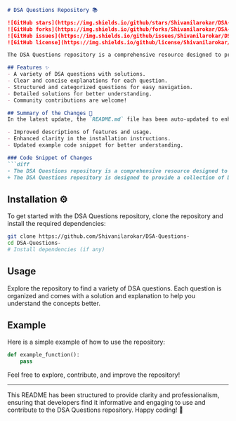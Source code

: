 ```markdown
# DSA Questions Repository 📚

![GitHub stars](https://img.shields.io/github/stars/Shivanilarokar/DSA-Questions-?style=social) 
![GitHub forks](https://img.shields.io/github/forks/Shivanilarokar/DSA-Questions-?style=social) 
![GitHub issues](https://img.shields.io/github/issues/Shivanilarokar/DSA-Questions-) 
![GitHub license](https://img.shields.io/github/license/Shivanilarokar/DSA-Questions-)

The DSA Questions repository is a comprehensive resource designed to provide a collection of Data Structures and Algorithms (DSA) questions to help you enhance your coding skills and prepare for technical interviews.

## Features ✨
- A variety of DSA questions with solutions.
- Clear and concise explanations for each question.
- Structured and categorized questions for easy navigation.
- Detailed solutions for better understanding.
- Community contributions are welcome!

## Summary of the Changes 📝
In the latest update, the `README.md` file has been auto-updated to enhance the clarity and professionalism of the documentation. Key changes include:

- Improved descriptions of features and usage.
- Enhanced clarity in the installation instructions.
- Updated example code snippet for better understanding.

### Code Snippet of Changes
```diff
- The DSA Questions repository is a comprehensive resource designed to provide a collection of Data Structures and Algorithms (DSA) questions to help you enhance your coding skills and prepare for technical interviews.
+ The DSA Questions repository is designed to provide a collection of Data Structures and Algorithms (DSA) questions to help you enhance your coding skills and prepare for technical interviews.
```

## Installation ⚙️
To get started with the DSA Questions repository, clone the repository and install the required dependencies:
```bash
git clone https://github.com/Shivanilarokar/DSA-Questions-
cd DSA-Questions-
# Install dependencies (if any)
```

## Usage
Explore the repository to find a variety of DSA questions. Each question is organized and comes with a solution and explanation to help you understand the concepts better.

## Example
Here is a simple example of how to use the repository:
```python
def example_function():
    pass
```

Feel free to explore, contribute, and improve the repository!

---

This README has been structured to provide clarity and professionalism, ensuring that developers find it informative and engaging to use and contribute to the DSA Questions repository. Happy coding! 🎉
```